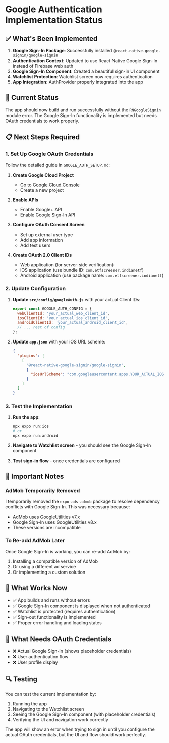 # Google Authentication Implementation Status

## ✅ What's Been Implemented

1. **Google Sign-In Package**: Successfully installed `@react-native-google-signin/google-signin`
2. **Authentication Context**: Updated to use React Native Google Sign-In instead of Firebase web auth
3. **Google Sign-In Component**: Created a beautiful sign-in UI component
4. **Watchlist Protection**: Watchlist screen now requires authentication
5. **App Integration**: AuthProvider properly integrated into the app

## 🔧 Current Status

The app should now build and run successfully without the `RNGoogleSignin` module error. The Google Sign-In functionality is implemented but needs OAuth credentials to work properly.

## 📋 Next Steps Required

### 1. Set Up Google OAuth Credentials

Follow the detailed guide in `GOOGLE_AUTH_SETUP.md`:

1. **Create Google Cloud Project**
   - Go to [Google Cloud Console](https://console.cloud.google.com/)
   - Create a new project

2. **Enable APIs**
   - Enable Google+ API
   - Enable Google Sign-In API

3. **Configure OAuth Consent Screen**
   - Set up external user type
   - Add app information
   - Add test users

4. **Create OAuth 2.0 Client IDs**
   - Web application (for server-side verification)
   - iOS application (use bundle ID: `com.etfscreener.indianetf`)
   - Android application (use package name: `com.etfscreener.indianetf`)

### 2. Update Configuration

1. **Update `src/config/googleAuth.js`** with your actual Client IDs:
   ```javascript
   export const GOOGLE_AUTH_CONFIG = {
     webClientId: 'your_actual_web_client_id',
     iosClientId: 'your_actual_ios_client_id',
     androidClientId: 'your_actual_android_client_id',
     // ... rest of config
   };
   ```

2. **Update `app.json`** with your iOS URL scheme:
   ```json
   {
     "plugins": [
       [
         "@react-native-google-signin/google-signin",
         {
           "iosUrlScheme": "com.googleusercontent.apps.YOUR_ACTUAL_IOS_CLIENT_ID"
         }
       ]
     ]
   }
   ```

### 3. Test the Implementation

1. **Run the app**:
   ```bash
   npx expo run:ios
   # or
   npx expo run:android
   ```

2. **Navigate to Watchlist screen** - you should see the Google Sign-In component

3. **Test sign-in flow** - once credentials are configured

## 🚨 Important Notes

### AdMob Temporarily Removed

I temporarily removed the `expo-ads-admob` package to resolve dependency conflicts with Google Sign-In. This was necessary because:

- AdMob uses GoogleUtilities v7.x
- Google Sign-In uses GoogleUtilities v8.x
- These versions are incompatible

### To Re-add AdMob Later

Once Google Sign-In is working, you can re-add AdMob by:

1. Installing a compatible version of AdMob
2. Or using a different ad service
3. Or implementing a custom solution

## 🎯 What Works Now

- ✅ App builds and runs without errors
- ✅ Google Sign-In component is displayed when not authenticated
- ✅ Watchlist is protected (requires authentication)
- ✅ Sign-out functionality is implemented
- ✅ Proper error handling and loading states

## 🎯 What Needs OAuth Credentials

- ❌ Actual Google Sign-In (shows placeholder credentials)
- ❌ User authentication flow
- ❌ User profile display

## 🔍 Testing

You can test the current implementation by:

1. Running the app
2. Navigating to the Watchlist screen
3. Seeing the Google Sign-In component (with placeholder credentials)
4. Verifying the UI and navigation work correctly

The app will show an error when trying to sign in until you configure the actual OAuth credentials, but the UI and flow should work perfectly.
